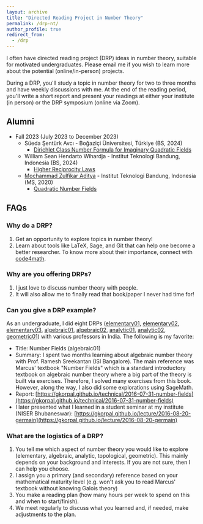 ```yaml
---
layout: archive
title: "Directed Reading Project in Number Theory"
permalink: /drp-nt/
author_profile: true
redirect_from:
  - /drp
---
```


I often have directed reading project (DRP) ideas in number theory, suitable for motivated undergraduates. Please email me if you wish to learn more about the potential (online/in-person) projects. 

During a DRP, you'll study a topic in number theory for two to three months and have weekly discussions with me. At the end of the reading period, you'll write a short report and present your readings at either your institute (in person) or the DRP symposium (online via Zoom).

## Alumni

- Fall 2023 (July 2023 to December 2023)
  - Süeda Şentürk Avcı - Boğaziçi Üniversitesi, Türkiye (BS, 2024)
    - [Dirichlet Class Number Formula for Imaginary Quadratic Fields](https://gkorpal.github.io/files/drp-sueda.pdf)
  - William Sean Hendarto Wihardja - Institut Teknologi Bandung, Indonesia (BS, 2024)
    - [Higher Reciprocity Laws](https://gkorpal.github.io/files/drp-william.pdf)
  - [Mochammad Zulfikar Aditya](https://moch-zulfikarnj.github.io/) - Institut Teknologi Bandung, Indonesia (MS, 2020)
    - [Quadratic Number Fields](https://gkorpal.github.io/files/drp-zulfikar.pdf)

## FAQs

### Why do a DRP?

1. Get an opportunity to explore topics in number theory!
2. Learn about tools like LaTeX, Sage, and Git that can help one become a better researcher. To know more about their importance, connect with [code4math](https://code4math.org/).

### Why are you offering DRPs?

1. I just love to discuss number theory with people.
2. It will also allow me to finally read that book/paper I never had time for!

### Can you give a DRP example?

As an undergraduate, I did eight DRPs ([elementary01](https://gkorpal.github.io/technical/2015-06-16-diophantine-equations), [elementary02](https://gkorpal.github.io/technical/2015-07-26-enigma-cryptanalysis), [elementary03](https://gkorpal.github.io/technical/2016-01-08-diophantine-approximations), [algebraic01](https://gkorpal.github.io/technical/2016-07-31-number-fields), [algebraic02](https://gkorpal.github.io/technical/2017-01-07-reciprocity-laws), [analytic01](https://gkorpal.github.io/technical/2017-07-15-prime-numbers), [analytic02](https://gkorpal.github.io/technical/2017-12-30-modular-forms), [geometric01](https://gkorpal.github.io/technical/2018-07-04-arithmetic-zeta-function)) with various professors in India. The following is my favorite:

- Title: Number Fields (algebraic01)
- Summary: I spent two months learning about algebraic number theory with Prof. Ramesh Sreekantan (ISI Bangalore).  The main reference was Marcus' textbook "Number Fields" which is a standard introductory textbook on algebraic number theory where a big part of the theory is built via exercises. Therefore, I solved many exercises from this book. However, along the way, I also did some explorations using SageMath.
- Report: [https://gkorpal.github.io/technical/2016-07-31-number-fields](https://gkorpal.github.io/technical/2016-07-31-number-fields)
- I later presented what I learned in a student seminar at my institute (NISER Bhubaneswar): [https://gkorpal.github.io/lecture/2016-08-20-germain](https://gkorpal.github.io/lecture/2016-08-20-germain)

### What are the logistics of a DRP?
 
1. You tell me which aspect of number theory you would like to explore (elementary, algebraic, analytic, topological, geometric). This mainly depends on your background and interests. If you are not sure, then I can help you choose.
2. I assign you a primary (and secondary) reference based on your mathematical maturity level (e.g. won't ask you to read Marcus' textbook without knowing Galois theory)
3. You make a reading plan (how many hours per week to spend on this and when to start/finish).
4. We meet regularly to discuss what you learned and, if needed, make adjustments to the plan.
